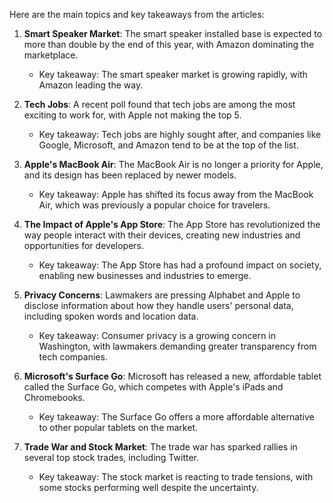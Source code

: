 Here are the main topics and key takeaways from the articles:

1. **Smart Speaker Market**: The smart speaker installed base is expected to more than double by the end of this year, with Amazon dominating the marketplace.
	* Key takeaway: The smart speaker market is growing rapidly, with Amazon leading the way.

2. **Tech Jobs**: A recent poll found that tech jobs are among the most exciting to work for, with Apple not making the top 5.
	* Key takeaway: Tech jobs are highly sought after, and companies like Google, Microsoft, and Amazon tend to be at the top of the list.

3. **Apple's MacBook Air**: The MacBook Air is no longer a priority for Apple, and its design has been replaced by newer models.
	* Key takeaway: Apple has shifted its focus away from the MacBook Air, which was previously a popular choice for travelers.

4. **The Impact of Apple's App Store**: The App Store has revolutionized the way people interact with their devices, creating new industries and opportunities for developers.
	* Key takeaway: The App Store has had a profound impact on society, enabling new businesses and industries to emerge.

5. **Privacy Concerns**: Lawmakers are pressing Alphabet and Apple to disclose information about how they handle users' personal data, including spoken words and location data.
	* Key takeaway: Consumer privacy is a growing concern in Washington, with lawmakers demanding greater transparency from tech companies.

6. **Microsoft's Surface Go**: Microsoft has released a new, affordable tablet called the Surface Go, which competes with Apple's iPads and Chromebooks.
	* Key takeaway: The Surface Go offers a more affordable alternative to other popular tablets on the market.

7. **Trade War and Stock Market**: The trade war has sparked rallies in several top stock trades, including Twitter.
	* Key takeaway: The stock market is reacting to trade tensions, with some stocks performing well despite the uncertainty.